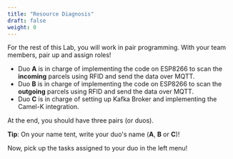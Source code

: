```yaml
---
title: "Resource Diagnosis"
draft: false
weight: 0
---
```


For the rest of this Lab, you will work in pair programming.
With your team members, pair up and assign roles!

* Duo **A** is in charge of implementing the code on ESP8266 to scan the **incoming** parcels using RFID and send the data over MQTT.
* Duo **B** is in charge of implementing the code on ESP8266 to scan the **outgoing** parcels using RFID and send the data over MQTT.
* Duo **C** is in charge of setting up Kafka Broker and implementing the Camel-K integration.

At the end, you should have three pairs (or duos).

**Tip**: On your name tent, write your duo's name (**A**, **B** or **C**)!

Now, pick up the tasks assigned to your duo in the left menu!
